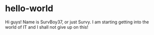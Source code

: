 # hello-world

Hi guys! Name is SurvBoy37, or just Survy. I am starting getting into the world of IT and I shall not give up on this!
